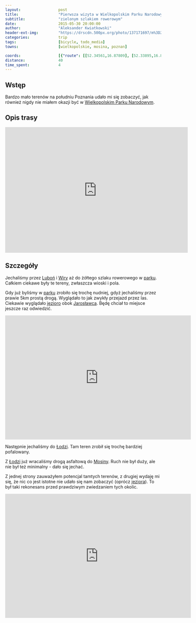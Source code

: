 ```yaml
---
layout:                 post
title:                  "Pierwsza wizyta w Wielkopolskim Parku Narodowym"
subtitle:               "zielonym szlakiem rowerowym"
date:                   2015-05-30 20:00:00
author:                 "Aleksander Kwiatkowski"
header-ext-img:         "https://drscdn.500px.org/photo/137171697/m%3D2048/0950532b87dde74f1df75e724a9d2340"
categories:             trip
tags:                   [bicycle, todo_media]
towns:                  [wielkopolskie, mosina, poznan]

coords:                 [{"route": [[52.34561,16.87809], [52.33895,16.87028], [52.33135,16.87097], [52.32075,16.85320], [52.31556,16.84925], [52.28328,16.80359], [52.26952,16.75364], [52.25302,16.74162], [52.22963,16.75999], [52.22790,16.77638], [52.23694,16.82745], [52.24566,16.84410], [52.24493,16.85526]], "type": "bicycle"}]
distance:               40
time_spent:             4
---
```


[vimeo-1]:               https://vimeo.com/129466705
[vimeo-2]:               https://vimeo.com/129483899

[wiki-jezioro-jarosl]:   https://pl.wikipedia.org/wiki/Jezioro_Jaros%C5%82awieckie
[wiki-jaroslawiec]:      https://pl.wikipedia.org/wiki/Jaros%C5%82awiec_(powiat_pozna%C5%84ski)
[wiki-wpn]:              https://pl.wikipedia.org/wiki/Wielkopolski_Park_Narodowy
[wiki-lubon]:            https://pl.wikipedia.org/wiki/Lubo%C5%84
[wiki-wiry]:             https://pl.wikipedia.org/wiki/Wiry_(wie%C5%9B_w_wojew%C3%B3dztwie_wielkopolskim)
[wiki-mosina]:           https://pl.wikipedia.org/wiki/Mosina
[wiki-lodz]:             https://pl.wikipedia.org/wiki/%C5%81%C3%B3d%C5%BA_(wie%C5%9B_w_powiecie_pozna%C5%84skim)


Wstęp
-----

Bardzo mało terenów na południu Poznania udało mi się zobaczyć, jak również nigdy nie miałem
okazji być w [Wielkopolskim Parku Narodowym][wiki-wpn].

Opis trasy
----------

<iframe height='405' width='590' frameborder='0' allowtransparency='true' scrolling='no' src='https://www.strava.com/activities/315561021/embed/46c460737d1c756a05f2acf8f3a4d81b4025fbf6'></iframe>

Szczegóły
---------

Jechaliśmy przez [Luboń][wiki-lubon] i [Wiry][wiki-wiry] aż do żółtego szlaku rowerowego
w [parku][wiki-wpn]. Całkiem ciekawe były te tereny, zwłaszcza wioski i pola.

Gdy już byliśmy w [parku][wiki-wpn] zrobiło się trochę nudniej, gdyż jechaliśmy przez
prawie 5km prostą drogą. Wyglądało to jak zwykły przejazd przez las. Ciekawie wyglądało
[jezioro][wiki-jezioro-jarosl] obok [Jarosławca][wiki-jaroslawiec]. Będę chciał to
miejsce jeszcze raz odwiedzić.

<div class="vimeo"><iframe src='http://player.vimeo.com/video/129466705' width="600" height="400" frameborder="0" webkitAllowFullScreen mozallowfullscreen allowFullScreen> </iframe></div>

Następnie jechaliśmy do [Łodzi][wiki-lodz]. Tam teren zrobił się trochę bardziej
pofalowany.

Z [Łodzi][wiki-lodz] już wracaliśmy drogą asfaltową do [Mosiny][wiki-mosina]. Ruch nie był duży,
ale nie był też minimalny - dało się jechać.

Z jednej strony zauważyłem potencjal tamtych terenów, z drugiej wydaję mi się, że
nic co jest istotne nie udało się nam zobaczyć (oprócz [jeziora][wiki-jezioro-jarosl]).
To był taki rekonesans przed prawdziwym zwiedzaniem tych okolic.

<div class="vimeo"><iframe src='http://player.vimeo.com/video/129483899' width="600" height="400" frameborder="0" webkitAllowFullScreen mozallowfullscreen allowFullScreen> </iframe></div>
